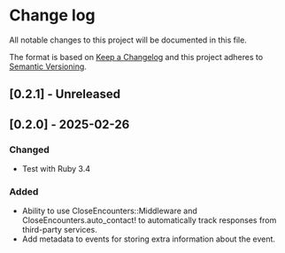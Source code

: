 # Change log

All notable changes to this project will be documented in this file.

The format is based on [Keep a Changelog](http://keepachangelog.com/)
and this project adheres to [Semantic Versioning](http://semver.org/).

## [0.2.1] - Unreleased

## [0.2.0] - 2025-02-26

### Changed

- Test with Ruby 3.4

### Added

- Ability to use CloseEncounters::Middleware and CloseEncounters.auto_contact! to automatically track responses from third-party services.
- Add metadata to events for storing extra information about the event.
